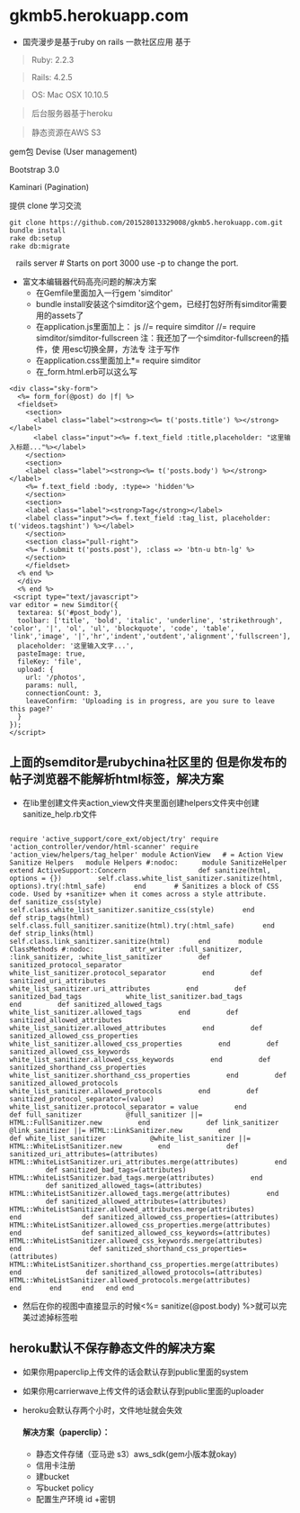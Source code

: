 # gkmb5.herokuapp.com
- 国壳漫步是基于ruby on rails 一款社区应用
基于
> Ruby: 2.2.3

>Rails: 4.2.5

>OS: Mac OSX 10.10.5

>后台服务器基于heroku

>静态资源在AWS S3

gem包
Devise (User management)

Bootstrap 3.0

Kaminari (Pagination)


提供 clone 学习交流

    git clone https://github.com/201528013329008/gkmb5.herokuapp.com.git
    bundle install
    rake db:setup
    rake db:migrate
    rails server # Starts on port 3000 use -p to change the port.

 - 富文本编辑器代码高亮问题的解决方案
	- 	在Gemfile里面加入一行gem 'simditor'
	- 	bundle install安装这个simditor这个gem，已经打包好所有simditor需要用的assets了
	- 	在application.js里面加上： js //= require simditor //= require simditor/simditor-fullscreen 注：我还加了一个simditor-fullscreen的插件，使      用esc切换全屏，方法专 注于写作
	- 	 在application.css里面加上*= require simditor
	- 	在_form.html.erb可以这么写
```objc
<div class="sky-form">
  <%= form_for(@post) do |f| %>
  <fieldset>
    <section>
      <label class="label"><strong><%= t('posts.title') %></strong></label>
      <label class="input"><%= f.text_field :title,placeholder: "这里输入标题..."%></label>
    </section>
    <section>
    <label class="label"><strong><%= t('posts.body') %></strong></label>
    <%= f.text_field :body, :type=> 'hidden'%>
    </section>
    <section>
    <label class="label"><strong>Tag</strong></label>
    <label class="input"><%= f.text_field :tag_list, placeholder: t('videos.tagshint') %></label>
    </section>
    <section class="pull-right">
    <%= f.submit t('posts.post'), :class => 'btn-u btn-lg' %>
    </section>
    </fieldset>
  <% end %>
  </div>
  <% end %>
 <script type="text/javascript">
var editor = new Simditor({
  textarea: $('#post_body'),
  toolbar: ['title', 'bold', 'italic', 'underline', 'strikethrough', 'color', '|', 'ol', 'ul', 'blockquote', 'code', 'table', 'link','image', '|','hr','indent','outdent','alignment','fullscreen'],
  placeholder: '这里输入文字...',
  pasteImage: true,
  fileKey: 'file',
  upload: {
    url: '/photos',
    params: null,
    connectionCount: 3,
    leaveConfirm: 'Uploading is in progress, are you sure to leave this page?'
  }
});
</script>
```


 ## 上面的semditor是rubychina社区里的  但是你发布的帖子浏览器不能解析html标签，解决方案
 
- 在lib里创建文件夹action_view文件夹里面创建helpers文件夹中创建sanitize_help.rb文件 
```objc

require 'active_support/core_ext/object/try' require 'action_controller/vendor/html-scanner' require 'action_view/helpers/tag_helper' module ActionView   # = Action View Sanitize Helpers   module Helpers #:nodoc:      module SanitizeHelper       extend ActiveSupport::Concern                  def sanitize(html, options = {})         self.class.white_list_sanitizer.sanitize(html, options).try(:html_safe)       end       # Sanitizes a block of CSS code. Used by +sanitize+ when it comes across a style attribute.       def sanitize_css(style)         self.class.white_list_sanitizer.sanitize_css(style)       end             def strip_tags(html)         self.class.full_sanitizer.sanitize(html).try(:html_safe)       end        def strip_links(html)         self.class.link_sanitizer.sanitize(html)       end       module ClassMethods #:nodoc:         attr_writer :full_sanitizer, :link_sanitizer, :white_list_sanitizer         def sanitized_protocol_separator           white_list_sanitizer.protocol_separator         end         def sanitized_uri_attributes           white_list_sanitizer.uri_attributes         end         def sanitized_bad_tags           white_list_sanitizer.bad_tags         end         def sanitized_allowed_tags           white_list_sanitizer.allowed_tags         end         def sanitized_allowed_attributes           white_list_sanitizer.allowed_attributes         end         def sanitized_allowed_css_properties           white_list_sanitizer.allowed_css_properties         end         def sanitized_allowed_css_keywords           white_list_sanitizer.allowed_css_keywords         end         def sanitized_shorthand_css_properties           white_list_sanitizer.shorthand_css_properties         end         def sanitized_allowed_protocols           white_list_sanitizer.allowed_protocols         end         def sanitized_protocol_separator=(value)           white_list_sanitizer.protocol_separator = value         end               def full_sanitizer           @full_sanitizer ||= HTML::FullSanitizer.new         end              def link_sanitizer           @link_sanitizer ||= HTML::LinkSanitizer.new         end                def white_list_sanitizer           @white_list_sanitizer ||= HTML::WhiteListSanitizer.new         end              def sanitized_uri_attributes=(attributes)           HTML::WhiteListSanitizer.uri_attributes.merge(attributes)         end              def sanitized_bad_tags=(attributes)           HTML::WhiteListSanitizer.bad_tags.merge(attributes)         end                def sanitized_allowed_tags=(attributes)           HTML::WhiteListSanitizer.allowed_tags.merge(attributes)         end                 def sanitized_allowed_attributes=(attributes)           HTML::WhiteListSanitizer.allowed_attributes.merge(attributes)         end               def sanitized_allowed_css_properties=(attributes)           HTML::WhiteListSanitizer.allowed_css_properties.merge(attributes)         end               def sanitized_allowed_css_keywords=(attributes)           HTML::WhiteListSanitizer.allowed_css_keywords.merge(attributes)         end                 def sanitized_shorthand_css_properties=(attributes)           HTML::WhiteListSanitizer.shorthand_css_properties.merge(attributes)         end                def sanitized_allowed_protocols=(attributes)           HTML::WhiteListSanitizer.allowed_protocols.merge(attributes)         end       end     end   end end
```
- 然后在你的视图中直接显示的时候<%= sanitize(@post.body) %>就可以完美过滤掉标签啦


## heroku默认不保存静态文件的解决方案
- 如果你用paperclip上传文件的话会默认存到public里面的system
- 如果你用carrierwave上传文件的话会默认存到public里面的uploader
- heroku会默认存两个小时，文件地址就会失效
                                

	#### 解决方案（paperclip）：
	- 静态文件存储（亚马逊  s3）aws_sdk(gem小版本就okay)
	- 信用卡注册
	- 建bucket 
	- 写bucket policy
	- 配置生产环境 id +密钥
